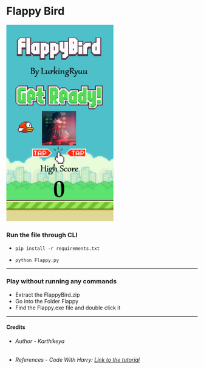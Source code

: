 # Flappy Bird
<img src="glimpse.png"
     alt="A Glimpse of the game"
     style="float: centre; margin-right: 10px;" />
### Run the file through CLI
*     pip install -r requirements.txt
*     python Flappy.py

***
### Play without running any commands
* Extract the FlappyBird.zip
* Go into the Folder Flappy
* Find the Flappy.exe file and double click it
***
#### Credits
* ###### Author - Karthikeya

* ###### References - Code With Harry: <a href="https://youtu.be/itB6VsP5UnA">Link to the tutorial</a>
